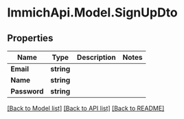 # ImmichApi.Model.SignUpDto

## Properties

Name | Type | Description | Notes
------------ | ------------- | ------------- | -------------
**Email** | **string** |  | 
**Name** | **string** |  | 
**Password** | **string** |  | 

[[Back to Model list]](../README.md#documentation-for-models) [[Back to API list]](../README.md#documentation-for-api-endpoints) [[Back to README]](../README.md)

